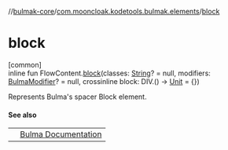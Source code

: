 //[bulmak-core](../../index.md)/[com.mooncloak.kodetools.bulmak.elements](index.md)/[block](block.md)

# block

[common]\
inline fun FlowContent.[block](block.md)(classes: [String](https://kotlinlang.org/api/core/kotlin-stdlib/kotlin/-string/index.html)? = null, modifiers: [BulmaModifier](../com.mooncloak.kodetools.bulmak.modifier/-bulma-modifier/index.md)? = null, crossinline block: DIV.() -&gt; [Unit](https://kotlinlang.org/api/core/kotlin-stdlib/kotlin/-unit/index.html) = {})

Represents Bulma's spacer Block element.

#### See also

| | |
|---|---|
|  | [Bulma Documentation](https://bulma.io/documentation/elements/block/) |
